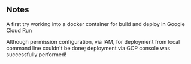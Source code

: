 ## Notes

A first try working into a docker container for build and deploy in Google Cloud Run

Although permission configuration, via IAM, for deployment from local command line couldn't be done; deployment via GCP console was successfully performed! 